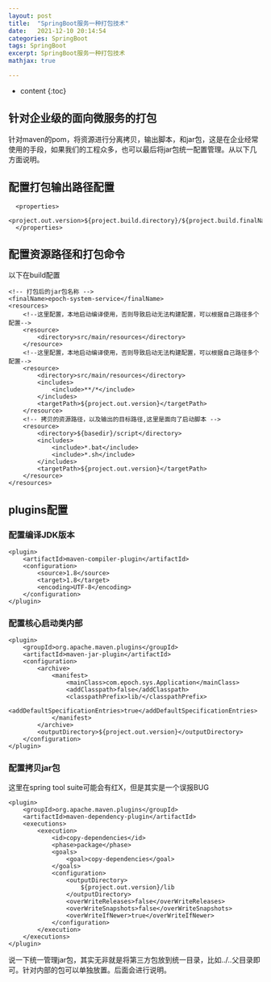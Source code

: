```yaml
---
layout: post
title:  "SpringBoot服务一种打包技术"
date:   2021-12-10 20:14:54
categories: SpringBoot
tags: SpringBoot
excerpt: SpringBoot服务一种打包技术
mathjax: true

---
```


* content
{:toc}
## 针对企业级的面向微服务的打包

针对maven的pom，将资源进行分离拷贝，输出脚本，和jar包，这是在企业经常使用的手段，如果我们的工程众多，也可以最后将jar包统一配置管理。从以下几方面说明。

## 配置打包输出路径配置

```
  <properties>
  		<project.out.version>${project.build.directory}/${project.build.finalName}/version</project.out.version>
  </properties>
```

## 配置资源路径和打包命令

以下在build配置

```
<!-- 打包后的jar包名称 -->
<finalName>epoch-system-service</finalName>
<resources>
    <!--这里配置，本地启动编译使用，否则导致启动无法构建配置，可以根据自己路径多个配置-->
    <resource>      
    	<directory>src/main/resources</directory>    
    </resource>
    <!--这里配置，本地启动编译使用，否则导致启动无法构建配置，可以根据自己路径多个配置-->
    <resource>    
    	<directory>src/main/resources</directory>    
    	<includes>
    		<include>**/*</include>
    	</includes>
    	<targetPath>${project.out.version}</targetPath>
    </resource>
    <!-- 拷贝的资源路径，以及输出的目标路径,这里是面向了启动脚本 -->
    <resource>
    	<directory>${basedir}/script</directory>    
    	<includes>
    		<include>*.bat</include>
    		<include>*.sh</include>
    	</includes>
    	<targetPath>${project.out.version}</targetPath>
    </resource> 
</resources>
```

## plugins配置

### 配置编译JDK版本

```
<plugin>
	<artifactId>maven-compiler-plugin</artifactId>
	<configuration>
		<source>1.8</source>
		<target>1.8</target>
		<encoding>UTF-8</encoding>
	</configuration>
</plugin>
```

### 配置核心启动类内部

```
<plugin>
	<groupId>org.apache.maven.plugins</groupId>
	<artifactId>maven-jar-plugin</artifactId>
	<configuration>
		<archive>
			<manifest>
				<mainClass>com.epoch.sys.Application</mainClass>
				<addClasspath>false</addClasspath>
				<classpathPrefix>lib/</classpathPrefix>
				<addDefaultSpecificationEntries>true</addDefaultSpecificationEntries>
			</manifest>
		</archive>
	    <outputDirectory>${project.out.version}</outputDirectory>
	</configuration>
</plugin>
```

### 配置拷贝jar包

这里在spring tool suite可能会有红X，但是其实是一个误报BUG

```
<plugin>
	<groupId>org.apache.maven.plugins</groupId>
	<artifactId>maven-dependency-plugin</artifactId>
	<executions>
		<execution>
			<id>copy-dependencies</id>
			<phase>package</phase>
			<goals>
				<goal>copy-dependencies</goal>
			</goals>
			<configuration>
				<outputDirectory>
					${project.out.version}/lib
				</outputDirectory>
				<overWriteReleases>false</overWriteReleases>
				<overWriteSnapshots>false</overWriteSnapshots>
				<overWriteIfNewer>true</overWriteIfNewer>
			</configuration>
		</execution>
	</executions>
</plugin>
```

说一下统一管理jar包，其实无非就是将第三方包放到统一目录，比如../..父目录即可。针对内部的包可以单独放置。后面会进行说明。